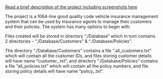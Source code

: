 [Read a brief description of the project including screenshots here](https://github.com/athkarandikar/vehicle-insurance-management-system/blob/main/Vehicle%20Insurance%20Management%20System.pdf)

The project is a 1064-line good quality code vehicle insurance management system that can be used by insurance agents to manage their customers and their policies. The system has many options to begin with.

Files created will be stored in directory “./Database” which in turn contains 2 directories – “./Database/Customers” & “./Database/Policies”.

The directory “./Database/Customers” contains a file “.all_customers.txt” which will contain all the customer IDs, and files storing customer details will have name “customer_<customerId>.txt”, and directory “./Database/Policies” contains a file “all_policies.txt” which will contain all the policy numbers, and file storing policy details will have name “policy_<policyNo>.txt”.
